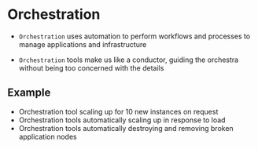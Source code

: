 # Orchestration

- `Orchestration` uses automation to perform workflows and processes to manage applications and infrastructure

- `Orchestration` tools make us like a conductor, guiding the orchestra without being too concerned with the details

## Example

- Orchestration tool scaling up for 10 new instances on request
- Orchestration tools automatically scaling up in response to load
- Orchestration tools automatically destroying and removing broken application nodes